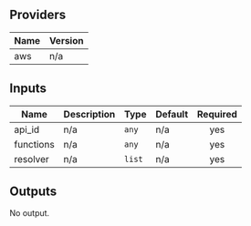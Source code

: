 ## Providers

| Name | Version |
|------|---------|
| aws | n/a |

## Inputs

| Name | Description | Type | Default | Required |
|------|-------------|------|---------|:-----:|
| api\_id | n/a | `any` | n/a | yes |
| functions | n/a | `any` | n/a | yes |
| resolver | n/a | `list` | n/a | yes |

## Outputs

No output.

